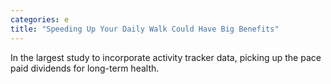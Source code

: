 ```yaml
---
categories: e
title: "Speeding Up Your Daily Walk Could Have Big Benefits"
---
```

In the largest study to incorporate activity tracker data, picking up the pace paid dividends for long-term health.